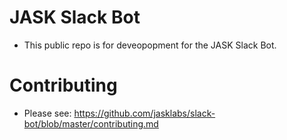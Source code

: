 # JASK Slack Bot
- This public repo is for deveopopment for the JASK Slack Bot. 

# Contributing
- Please see: https://github.com/jasklabs/slack-bot/blob/master/contributing.md

